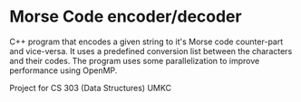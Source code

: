 # Morse Code encoder/decoder

C++ program that encodes a given string to it's Morse code counter-part and vice-versa. It uses a predefined conversion list between the characters and their codes. The program uses some parallelization to improve performance using OpenMP.

Project for CS 303 (Data Structures) UMKC